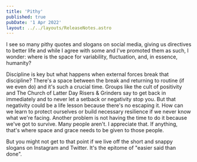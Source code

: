 ```yaml
---
title: 'Pithy'
published: true
pubDate: '1 Apr 2022'
layout: ../../layouts/ReleaseNotes.astro
---
```


I see so many pithy quotes and slogans on social media, giving us directives to better life and while I agree with some and I've promoted them as such, I wonder: where is the space for variability, fluctuation, and, in essence, humanity?

Discipline is key but what happens when external forces break that discipline? There's a space between the break and returning to routine (if we even do) and it's such a crucial time. Groups like the cult of positivity and The Church of Latter Day Risers & Grinders say to get back in immediately and to never let a setback or negativity stop you. But that negativity could be a life lesson because there's no escaping it. How can we learn to protect ourselves or build necessary resilience if we never know what we're facing. Another problem is not having the time to do it because we've got to survive. Many people aren't. I appreciate that. If anything, that's where space and grace needs to be given to those people.

But you might not get to that point if we live off the short and snappy slogans on Instagram and Twitter. It's the epitome of "easier said than done".